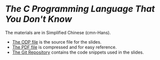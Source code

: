 # _The C Programming Language That You Don't Know_

The materials are in Simplified Chinese (cmn-Hans).

- [The ODP file](tcpltydk.odp) is the source file for the slides.
- [The PDF file](tcpltydk.pdf) is compressed and for easy reference.
- [The Git Repository](tcpltydk) contains the code snippets used in the slides.
